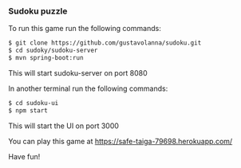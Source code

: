 <h3> Sudoku puzzle </h3>

To run this game run the following commands:

```bash
$ git clone https://github.com/gustavolanna/sudoku.git
$ cd sudoky/sudoku-server
$ mvn spring-boot:run
```
This will start sudoku-server on port 8080


In another terminal run the following commands:

```bash
$ cd sudoku-ui
$ npm start
```
This will start the UI on port 3000


You can play this game at https://safe-taiga-79698.herokuapp.com/

Have fun!


